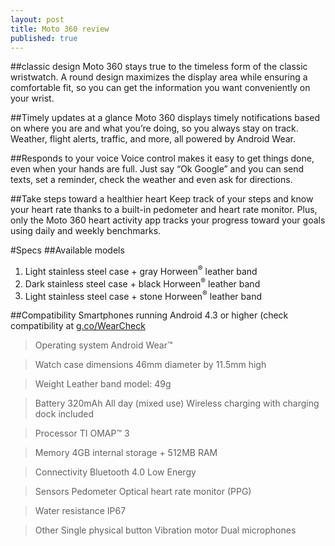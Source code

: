 ```yaml
---
layout: post
title: Moto 360 review
published: true
---
```





##classic design
Moto 360 stays true to the timeless form of the classic wristwatch. A round design maximizes the display area while ensuring a comfortable fit, so you can get the information you want conveniently on your wrist.

##Timely updates at a glance
Moto 360 displays timely notifications based on where you are and what you’re doing, so you always stay on track. Weather, flight alerts, traffic, and more, all powered by Android Wear.

##Responds to your voice
Voice control makes it easy to get things done, even when your hands are full. Just say “Ok Google” and you can send texts, set a reminder, check the weather and even ask for directions.

##Take steps toward a healthier heart
Keep track of your steps and know your heart rate thanks to a built-in pedometer and heart rate monitor. Plus, only the Moto 360 heart activity app tracks your progress toward your goals using daily and weekly benchmarks.


#Specs
##Available models
1. Light stainless steel case + gray Horween<sup>®</sup> leather band
2. Dark stainless steel case + black Horween<sup>®</sup> leather band
3. Light stainless steel case + stone Horween<sup>®</sup> leather band

##Compatibility
Smartphones running Android 4.3 or higher
(check compatibility at [g.co/WearCheck](http://www.android.com/wear/check/)

>Operating system
Android Wear™

>Watch case dimensions
46mm diameter by 11.5mm high

>Weight
Leather band model: 49g

>Battery 
320mAh
All day (mixed use)
Wireless charging with charging dock included


>Processor
TI OMAP™ 3

>Memory
4GB internal storage + 512MB RAM

>Connectivity
Bluetooth 4.0 Low Energy

>Sensors
Pedometer
Optical heart rate monitor (PPG)

>Water resistance
IP67

>Other
Single physical button
Vibration motor
Dual microphones
